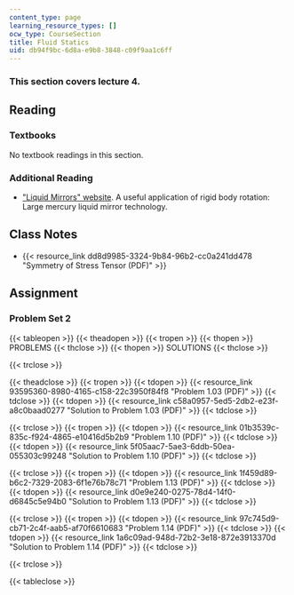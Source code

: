 ```yaml
---
content_type: page
learning_resource_types: []
ocw_type: CourseSection
title: Fluid Statics
uid: db94f9bc-6d8a-e9b8-3848-c09f9aa1c6ff
---
```


### This section covers lecture 4.

Reading
-------

### Textbooks

No textbook readings in this section.

### Additional Reading

*   ["Liquid Mirrors" website](http://www.astro.ubc.ca/LMT/lm/index.html). A useful application of rigid body rotation: Large mercury liquid mirror technology.

Class Notes
-----------

*   {{< resource_link dd8d9985-3324-9b84-96b2-cc0a241dd478 "Symmetry of Stress Tensor (PDF)" >}}

Assignment
----------

### Problem Set 2

{{< tableopen >}}
{{< theadopen >}}
{{< tropen >}}
{{< thopen >}}
PROBLEMS
{{< thclose >}}
{{< thopen >}}
SOLUTIONS
{{< thclose >}}

{{< trclose >}}

{{< theadclose >}}
{{< tropen >}}
{{< tdopen >}}
{{< resource_link 93595360-8980-4165-c158-22c3950f84f8 "Problem 1.03 (PDF)" >}}
{{< tdclose >}}
{{< tdopen >}}
{{< resource_link c58a0957-5ed5-2db2-e23f-a8c0baad0277 "Solution to Problem 1.03 (PDF)" >}}
{{< tdclose >}}

{{< trclose >}}
{{< tropen >}}
{{< tdopen >}}
{{< resource_link 01b3539c-835c-f924-4865-e10416d5b2b9 "Problem 1.10 (PDF)" >}}
{{< tdclose >}}
{{< tdopen >}}
{{< resource_link 5f05aac7-5ae3-6ddb-50ea-055303c99248 "Solution to Problem 1.10 (PDF)" >}}
{{< tdclose >}}

{{< trclose >}}
{{< tropen >}}
{{< tdopen >}}
{{< resource_link 1f459d89-b6c2-7329-2083-6f1e76b78c71 "Problem 1.13 (PDF)" >}}
{{< tdclose >}}
{{< tdopen >}}
{{< resource_link d0e9e240-0275-78d4-14f0-d6845c5e94b0 "Solution to Problem 1.13 (PDF)" >}}
{{< tdclose >}}

{{< trclose >}}
{{< tropen >}}
{{< tdopen >}}
{{< resource_link 97c745d9-cb71-2c4f-aab5-af70f6610683 "Problem 1.14 (PDF)" >}}
{{< tdclose >}}
{{< tdopen >}}
{{< resource_link 1a6c09ad-948d-72b2-3e18-872e3913370d "Solution to Problem 1.14 (PDF)" >}}
{{< tdclose >}}

{{< trclose >}}

{{< tableclose >}}